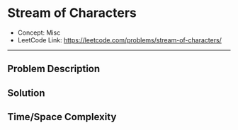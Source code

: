 # Stream of Characters

- Concept: Misc
- LeetCode Link: https://leetcode.com/problems/stream-of-characters/

---

## Problem Description

## Solution

## Time/Space Complexity

